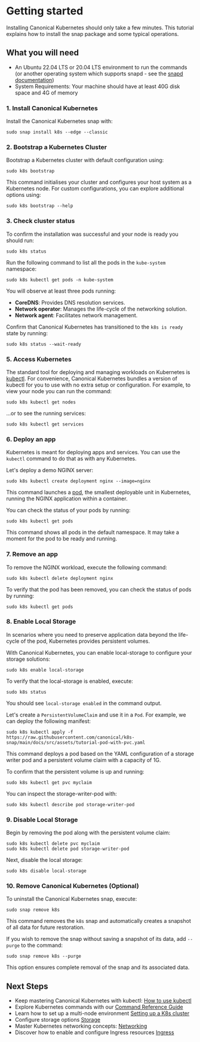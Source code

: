# Getting started

Installing Canonical Kubernetes should only take a few minutes. This tutorial
explains how to install the snap package and some typical operations.

## What you will need

- An Ubuntu 22.04 LTS or 20.04 LTS environment to run the commands (or
  another operating system which supports snapd - see the
  [snapd documentation](https://snapcraft.io/docs/installing-snapd))
- System Requirements: Your machine should have at least 40G disk space
  and 4G of memory

### 1. Install Canonical Kubernetes

Install the Canonical Kubernetes snap with:

```
sudo snap install k8s --edge --classic
```

### 2. Bootstrap a Kubernetes Cluster

Bootstrap a Kubernetes cluster with default configuration using:

```
sudo k8s bootstrap
```

This command initialises your cluster and configures your host system
as a Kubernetes node.
For custom configurations, you can explore additional options using:

```
sudo k8s bootstrap --help
```

### 3. Check cluster status

To confirm the installation was successful and your node is ready you
should run:

```
sudo k8s status
```

Run the following command to list all the pods in the `kube-system`
namespace:

```
sudo k8s kubectl get pods -n kube-system
```

You will observe at least three pods running:

- **CoreDNS**: Provides DNS resolution services.
- **Network operator**: Manages the life-cycle of the networking solution.
- **Network agent**: Facilitates network management.

Confirm that Canonical Kubernetes has transitioned to the `k8s is ready` state
by running:

```
sudo k8s status --wait-ready
```

### 5. Access Kubernetes

The standard tool for deploying and managing workloads on Kubernetes
is [kubectl](https://kubernetes.io/docs/reference/kubectl/).
For convenience, Canonical Kubernetes bundles a version of
kubectl for you to use with no extra setup or configuration.
For example, to view your node you can run the command:

```
sudo k8s kubectl get nodes
```

…or to see the running services:

```
sudo k8s kubectl get services
```

### 6. Deploy an app

Kubernetes is meant for deploying apps and services.
You can use the `kubectl`
command to do that as with any Kubernetes.

Let's deploy a demo NGINX server:

```
sudo k8s kubectl create deployment nginx --image=nginx
```

This command launches a [pod](https://kubernetes.io/docs/concepts/workloads/pods/),
the smallest deployable unit in Kubernetes,
running the NGINX application within a container.

You can check the status of your pods by running:

```
sudo k8s kubectl get pods
```

This command shows all pods in the default namespace.
It may take a moment for the pod to be ready and running.

### 7. Remove an app

To remove the NGINX workload, execute the following command:

```
sudo k8s kubectl delete deployment nginx

```

To verify that the pod has been removed, you can check the status of pods by
running:

```
sudo k8s kubectl get pods
```

### 8. Enable Local Storage

In scenarios where you need to preserve application data beyond the
life-cycle of the pod, Kubernetes provides persistent volumes.

With Canonical Kubernetes, you can enable local-storage to configure
your storage solutions:

```
sudo k8s enable local-storage
```

To verify that the local-storage is enabled, execute:

```
sudo k8s status
```

You should see `local-storage enabled` in the command output.

Let's create a `PersistentVolumeClaim` and use it in a `Pod`.
For example, we can deploy the following manifest:

```
sudo k8s kubectl apply -f https://raw.githubusercontent.com/canonical/k8s-snap/main/docs/src/assets/tutorial-pod-with-pvc.yaml
```

This command deploys a pod based on the YAML configuration of a
storage writer pod and a persistent volume claim with a capacity of 1G.

To confirm that the persistent volume is up and running:

```
sudo k8s kubectl get pvc myclaim
```

You can inspect the storage-writer-pod with:

```
sudo k8s kubectl describe pod storage-writer-pod
```

### 9. Disable Local Storage

Begin by removing the pod along with the persistent volume claim:

```
sudo k8s kubectl delete pvc myclaim
sudo k8s kubectl delete pod storage-writer-pod
```

Next, disable the local storage:

```
sudo k8s disable local-storage
```

### 10. Remove Canonical Kubernetes (Optional)

To uninstall the Canonical Kubernetes snap, execute:

```
sudo snap remove k8s
```

This command removes the `k8s` snap and automatically creates a snapshot of all
data for future restoration.

If you wish to remove the snap without saving a snapshot of its data, add
`--purge` to the command:

```
sudo snap remove k8s --purge
```

This option ensures complete removal of the snap and its associated data.

## Next Steps

- Keep mastering Canonical Kubernetes with kubectl: [How to use kubectl]
- Explore Kubernetes commands with our [Command Reference Guide]
- Learn how to set up a multi-node environment [Setting up a K8s cluster]
- Configure storage options [Storage]
- Master Kubernetes networking concepts: [Networking]
- Discover how to enable and configure Ingress resources [Ingress]

<!-- LINKS -->

[How to use kubectl]: kubectl
[Command Reference Guide]: /snap/reference/commands
[Setting up a K8s cluster]: add-remove-nodes
[Storage]: /snap/howto/storage
[Networking]: /snap/howto/networking/index.md
[Ingress]: /snap/howto/networking/default-ingress.md